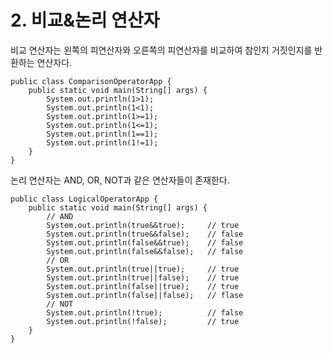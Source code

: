 <h1> <strong> 2. 비교&논리 연산자 </strong> </h1>

비교 연산자는 왼쪽의 피연산자와 오른쪽의 피연산자를 비교하여 참인지 거짓인지를 반환하는 연산자다.

```(java)
public class ComparisonOperatorApp {
	public static void main(String[] args) {
		System.out.println(1>1);
		System.out.println(1<1);
		System.out.println(1>=1);
		System.out.println(1<=1);
		System.out.println(1==1);
		System.out.println(1!=1);
	}
}
```

논리 연산자는 AND, OR, NOT과 같은 연산자들이 존재한다.

```
public class LogicalOperatorApp {
	public static void main(String[] args) {
		// AND
		System.out.println(true&&true); 	// true
		System.out.println(true&&false);	// false
		System.out.println(false&&true);	// false
		System.out.println(false&&false);	// false
		// OR
		System.out.println(true||true);		// true
		System.out.println(true||false);	// true
		System.out.println(false||true);	// true
		System.out.println(false||false);	// flase
		// NOT
		System.out.println(!true);			// false
		System.out.println(!false);			// true
	}
}
```
